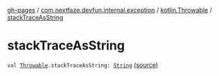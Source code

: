 [gh-pages](../../index.md) / [com.nextfaze.devfun.internal.exception](../index.md) / [kotlin.Throwable](index.md) / [stackTraceAsString](./stack-trace-as-string.md)

# stackTraceAsString

`val `[`Throwable`](https://kotlinlang.org/api/latest/jvm/stdlib/kotlin/-throwable/index.html)`.stackTraceAsString: `[`String`](https://kotlinlang.org/api/latest/jvm/stdlib/kotlin/-string/index.html) [(source)](https://github.com/NextFaze/dev-fun/tree/master/devfun-internal/src/main/java/com/nextfaze/devfun/internal/exception/ThrowableExtensions.kt#L6)